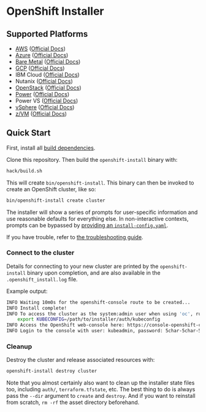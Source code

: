 # OpenShift Installer

## Supported Platforms

* [AWS](docs/user/aws/) ([Official Docs](https://docs.openshift.com/container-platform/latest/installing/installing_aws/preparing-to-install-on-aws.html))
* [Azure](docs/user/azure/) ([Official Docs](https://docs.openshift.com/container-platform/latest/installing/installing_azure/preparing-to-install-on-azure.html))
* [Bare Metal](docs/user/metal/) ([Official Docs](https://docs.openshift.com/container-platform/latest/installing/installing_bare_metal/preparing-to-install-on-bare-metal.html))
* [GCP](docs/user/gcp/) ([Official Docs](https://docs.openshift.com/container-platform/latest/installing/installing_gcp/preparing-to-install-on-gcp.html))
* IBM Cloud ([Official Docs](https://docs.openshift.com/container-platform/latest/installing/installing_ibm_cloud/preparing-to-install-on-ibm-cloud.html))
* Nutanix ([Official Docs](https://docs.openshift.com/container-platform/latest/installing/installing_nutanix/preparing-to-install-on-nutanix.html))
* [OpenStack](docs/user/openstack/) ([Official Docs](https://docs.openshift.com/container-platform/latest/installing/installing_openstack/preparing-to-install-on-openstack.html))
* [Power](docs/user/power/) ([Official Docs](https://docs.openshift.com/container-platform/latest/installing/installing_ibm_power/preparing-to-install-on-ibm-power.html))
* Power VS ([Official Docs](https://docs.openshift.com/container-platform/latest/installing/installing_ibm_powervs/preparing-to-install-on-ibm-power-vs.html))
* [vSphere](docs/user/vsphere/) ([Official Docs](https://docs.openshift.com/container-platform/latest/installing/installing_vsphere/preparing-to-install-on-vsphere.html))
* [z/VM](docs/user/zvm/) ([Official Docs](https://docs.openshift.com/container-platform/latest/installing/installing_ibm_z/preparing-to-install-on-ibm-z.html))

## Quick Start

First, install all [build dependencies](docs/dev/dependencies.md).

Clone this repository. Then build the `openshift-install` binary with:

```sh
hack/build.sh
```

This will create `bin/openshift-install`. This binary can then be invoked to create an OpenShift cluster, like so:

```sh
bin/openshift-install create cluster
```

The installer will show a series of prompts for user-specific information and use reasonable defaults for everything else.
In non-interactive contexts, prompts can be bypassed by [providing an `install-config.yaml`](docs/user/overview.md#multiple-invocations).

If you have trouble, refer to [the troubleshooting guide](docs/user/troubleshooting.md).

### Connect to the cluster

Details for connecting to your new cluster are printed by the `openshift-install` binary upon completion, and are also available in the `.openshift_install.log` file.

Example output:

```sh
INFO Waiting 10m0s for the openshift-console route to be created...
INFO Install complete!
INFO To access the cluster as the system:admin user when using 'oc', run
    export KUBECONFIG=/path/to/installer/auth/kubeconfig
INFO Access the OpenShift web-console here: https://console-openshift-console.apps.${CLUSTER_NAME}.${BASE_DOMAIN}:6443
INFO Login to the console with user: kubeadmin, password: 5char-5char-5char-5char
```

### Cleanup

Destroy the cluster and release associated resources with:

```sh
openshift-install destroy cluster
```

Note that you almost certainly also want to clean up the installer state files too, including `auth/`, `terraform.tfstate`, etc.
The best thing to do is always pass the `--dir` argument to `create` and `destroy`.
And if you want to reinstall from scratch, `rm -rf` the asset directory beforehand.
